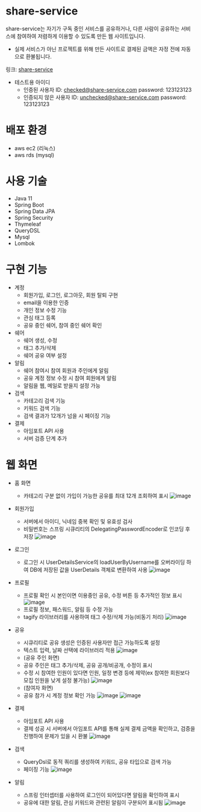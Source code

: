 # share-service

share-service는 자기가 구독 중인 서비스를 공유하거나, 다른 사람이 공유하는 서비스에 참여하여 저렴하게 이용할 수 있도록 만든 웹 사이트입니다.   
- 실제 서비스가 아닌 프로젝트를 위해 만든 사이트로 결제된 금액은 자정 전에 자동으로 환불됩니다.

링크: [share-service](http://52.78.87.137:8080/)
- 테스트용 아이디
  - 인증된 사용자 ID: checked@share-service.com password: 123123123
  - 인증되지 않은 사용자 ID: unchecked@share-service.com password: 123123123
# 배포 환경

- aws ec2 (리눅스)
- aws rds (mysql)

# 사용 기술
- Java 11
- Spring Boot
- Spring Data JPA
- Spring Security
- Thymeleaf
- QueryDSL
- Mysql
- Lombok

# 구현 기능
- 계정
   - 회원가입, 로그인, 로그아웃, 회원 탈퇴 구현
   - email을 이용한 인증
   - 개인 정보 수정 기능
   - 관심 태그 등록
   - 공유 중인 쉐어, 참여 중인 쉐어 확인
- 쉐어
   - 쉐어 생성, 수정
   - 태그 추가/삭제
   - 쉐어 공유 여부 설정
- 알림
   - 쉐어 참여시 참여 회원과 주인에게 알림
   - 공유 계정 정보 수정 시 참여 회원에게 알림
   - 알림을 웹, 메일로 받을지 설정 가능
- 검색
   - 카테고리 검색 기능
   - 키워드 검색 기능
   - 검색 결과가 12개가 넘을 시 페이징 기능
- 결제
   - 아임포트 API 사용
   - 서버 검증 단계 추가

# 웹 화면 
- 홈 화면
   - 카테고리 구분 없이 가입이 가능한 공유를 최대 12개 조회하여 표시
  ![image](https://user-images.githubusercontent.com/80329358/150930604-8dab48ab-c97d-4a38-a10c-a52994a7a574.png)   
   
- 회원가입
   - 서버에서 아이디, 닉네임 중복 확인 및 유효성 검사 
   - 비밀번호는 스프링 시큐리티의 DelegatingPasswordEncoder로 인코딩 후 저장
  ![image](https://user-images.githubusercontent.com/80329358/150930961-155770ec-82df-4788-a435-6126449b7b9a.png)  
    
- 로그인
   - 로그인 시 UserDetailsService의 loadUserByUsername를 오버라이딩 하여 DB에 저장된 값을 UserDetails 객체로 변환하여 사용
  ![image](https://user-images.githubusercontent.com/80329358/150944184-a933a426-ef22-473a-a8d9-848c09d94c46.png)   
   
- 프로필
   - 프로필 확인 시 본인이면 이용중인 공유, 수정 버튼 등 추가적인 정보 표시
  ![image](https://user-images.githubusercontent.com/80329358/150932781-aac7a9e1-8db7-4813-a492-1afed0dd4914.png)
   - 프로필 정보, 패스워드, 알림 등 수정 가능
   - tagify 라이브러리를 사용하여 태그 수정/삭제 가능(비동기 처리)
  ![image](https://user-images.githubusercontent.com/80329358/150933255-6c584dbd-dd59-4380-98c1-28a08c30f9f6.png)   
   
- 공유
   - 시큐리티로 공유 생성은 인증된 사용자만 접근 가능하도록 설정
   - 텍스트 입력, 날짜 선택에 라이브러리 적용
  ![image](https://user-images.githubusercontent.com/80329358/150933611-a232fe93-ca1d-4f31-a529-38b56194206f.png)
   - (공유 주인 화면)
   - 공유 주인은 태그 추가/삭제, 공유 공개/비공개, 수정이 표시
   - 수정 시 참여한 인원이 있다면 인원, 일정 변경 등에 제약(ex 참여한 회원보다 모집 인원을 낮게 설정 불가능)
  ![image](https://user-images.githubusercontent.com/80329358/150935319-a455af6d-8f16-4624-b0ec-f2d6361c7853.png)
   - (참여자 화면)
   - 공유 참가 시 계정 정보 확인 가능
  ![image](https://user-images.githubusercontent.com/80329358/150935552-3990d6b1-d2f2-4ec8-ad5e-714905d0c375.png)
  ![image](https://user-images.githubusercontent.com/80329358/150935591-1878001b-3ed4-4b9a-904d-2c8b3dc07ed4.png)   

- 결제
   - 아임포트 API 사용
   - 결제 성공 시 서버에서 아임포트 API를 통해 실제 결제 금액을 확인하고, 검증을 진행하여 문제가 있을 시 환불
  ![image](https://user-images.githubusercontent.com/80329358/150936007-1c2f6a78-ad51-4102-b3d1-9ea0a19c7ba6.png)   

- 검색
   - QueryDsl로 동적 쿼리를 생성하여 키워드, 공유 타입으로 검색 가능
   - 페이징 기능 
  ![image](https://user-images.githubusercontent.com/80329358/150942982-6206f53b-0597-42f2-a43b-f238799c4ddd.png)   

- 알림
   - 스프링 인터셉터를 사용하여 로그인이 되어있다면 알림을 확인하여 표시
   - 공유에 대한 알림, 관심 키워드와 관련된 알림이 구분되어 표시됨
  ![image](https://user-images.githubusercontent.com/80329358/150943888-e801467e-a6cd-4dbd-bf2d-d28468fb13f3.png)




